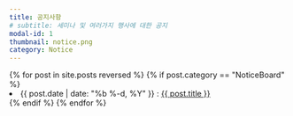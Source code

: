```yaml
---
title: 공지사항
# subtitle: 세미나 및 여러가지 행사에 대한 공지
modal-id: 1
thumbnail: notice.png
category: Notice
---
```


<div>
  {% for post in site.posts reversed %}
    {% if post.category == "NoticeBoard" %}
      <li>
        <span class="post-date">{{ post.date | date: "%b %-d, %Y" }} :  </span>
        <a class="post-link" href="{{ post.url | prepend: site.baseurl }}" target="_blank">{{ post.title }}</a>
      </li>
    {% endif %}
  {% endfor %}
</div>